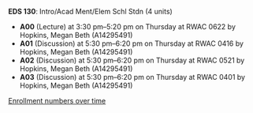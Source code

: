 **EDS 130**: Intro/Acad Ment/Elem Schl Stdn (4 units)

- **A00** (Lecture) at 3:30 pm–5:20 pm on Thursday at RWAC 0622 by Hopkins, Megan Beth (A14295491)
- **A01** (Discussion) at 5:30 pm–6:20 pm on Thursday at RWAC 0416 by Hopkins, Megan Beth (A14295491)
- **A02** (Discussion) at 5:30 pm–6:20 pm on Thursday at RWAC 0521 by Hopkins, Megan Beth (A14295491)
- **A03** (Discussion) at 5:30 pm–6:20 pm on Thursday at RWAC 0401 by Hopkins, Megan Beth (A14295491)

[Enrollment numbers over time](./EDS130.tsv)
